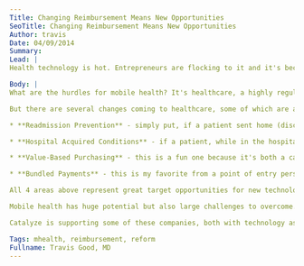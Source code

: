 ```yaml
---
Title: Changing Reimbursement Means New Opportunities
SeoTitle: Changing Reimbursement Means New Opportunities
Author: travis
Date: 04/09/2014
Summary: 
Lead: |
Health technology is hot. Entrepreneurs are flocking to it and it's becoming a lot more attractive to [investors](http://rockhealth.com/2014/01/2013-digital-health-funding-report/). A big area of interest, one we are betting on as well, is the power of mobile technology to reshape all aspects of healthcare. Mobile health, or mHealth, isn't a panacea, but it is a catalyst for new processes, workflows, data collections, and ultimately care, whether that's self care or clinician-provided care. When we say "mHealth", we're speaking to more than apps but also sensors, messaging services, and other connected devices.

Body: |
What are the hurdles for mobile health? It's healthcare, a highly regulated industry with payment complexity that's hard to fathom. Lots of people, and [studies](http://www.brookings.edu/~/media/research/files/reports/2014/03/12%20mhealth%20china%20united%20states%20health%20care/mhealth_finalx.pdf), cite payment reimbursement as a major hurdle. Healthcare today is still largely based on delivering care, getting people in the door, and poking and prodding; that's what keeps the lights on today. Here's a simple example - getting people to send you a pain score through SMS or a mobile app isn't reimbursable directly (there aren't billings codes or modifiers for billing codes for these things). It's a lot harder to make a convincing ROI argument for mHealth apps and services without reimbursement.

But there are several changes coming to healthcare, some of which are already here but not at scale, that make mHealth more attractive with a more clear ROI. Triple Tree has a good [post](http://www.triple-tree.com/blog/2014/04/08/four-cms-initiatives-that-may-reshape-hospital-reimbursement/) on four major CMS initiatives that are changing reimbursement.

* **Readmission Prevention** - simply put, if a patient sent home (discharged) from a hospital with a certain condition returns to the hospital (and is admitted) within 30 days then that's a readmission. If rates of readmission for certain conditions are high enough, compared to other hospitals, then the lower performing hospitals, ironically the ones that are probably in more financially precarious positions, will have reimbursements reduced. Right now it's only 30 days but readmission rates go up considerably at the 60 day, 6 month, and 12 month marks, and organizations eventually will be taking a financial hit on all of those as they take on more risk in payer contracts and as participants in ACOs.

* **Hospital Acquired Conditions** - if a patient, while in the hospital, gets a new condition (like an infection), then that is "hospital acquired". Patients in hospitals are extremely vulnerable, and hospitals are disgusting places from an infectious disease perspective, so hospitals need to get much better at proactively addressing major problems like patient position rotation (laying in bed creates bed sores) and hand hygiene. Like readmissions, this is based on aggregate and relative performance.

* **Value-Based Purchasing** - this is a fun one because it's both a carrot and a stick. Hospitals are compared to other hospitals based on clinical, mortality, and patient experience / satisfaction. Depending on how they score, they can have reimbursements increased or decreased. This is so broad is very hard to tackle other than with large scale, org-wide initiatives. It touches on a lot more than just technology, or just certain conditions.

* **Bundled Payments** - this is my favorite from a point of entry perspective if I was a mobile health developer. Hospitals agree to take capitated, or bundled payments (a set amount), for certain conditions. This is great for a hospital because it can choose a certain procedure, and focus efforts on doing that really, really well. If it can reduce the cost for that procedure, the payment for that procedure stays the same and the hospital keeps that delta.

All 4 areas above represent great target opportunities for new technology, and much of that new technology will be mobile, or at least have a mobile component. As the author of the Triple Tree post concluded - "Companies positioned to support hospitals in these new endeavors will find increased interest and engagement from the provider community." We couldn't agree more.

Mobile health has huge potential but also large challenges to overcome. These reimbursement changes solve, either directly or indirectly, one of the major challenges related to selling and scaling mobile health, and we're excited to see companies having success supporting hospitals with initiatives in these areas.

Catalyze is supporting some of these companies, both with technology as well as with overcoming compliance hurdles when they sell to hospitals. To learn more about how we can help you, email [us](mailto:hello@catalyze.io) today.

Tags: mhealth, reimbursement, reform
Fullname: Travis Good, MD
---
```

